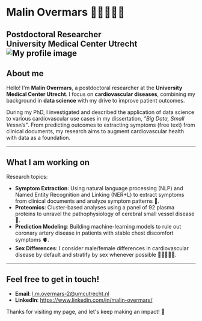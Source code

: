 # Malin Overmars 👋🏼👩🏼‍💻 
**Postdoctoral Researcher**  
**University Medical Center Utrecht**
![My profile image](assets/umc-utrecht-1.svg)
---

## About me

Hello! I'm **Malin Overmars**, a postdoctoral researcher at the **University Medical Center Utrecht**. I focus on **cardiovascular diseases**, combining my background in **data science** with my drive to improve patient outcomes.

During my PhD, I investigated and described the application of data science to various cardiovascular use cases in my dissertation, *"Big Data, Small Vessels"*. From predicting outcomes to extracting symptoms (free text) from clinical documents, my research aims to augment cardiovascular health with data as a foundation.

---

## What I am working on

Research topics:

- **Symptom Extraction**: Using natural language processing (NLP) and Named Entity Recognition and Linking (NER+L) to extract symptoms from clinical documents and analyze symptom patterns 📑.
- **Proteomics**: Cluster-based analyses using a panel of 92 plasma proteins to unravel the pathophysiology of cerebral small vessel disease 🧠. 
- **Prediction Modeling**: Building machine-learning models to rule out coronary artery disease in patients with stable chest discomfort symptoms 🫀.  
- **Sex Differences**: I consider male/female differences in cardiovascular disease by default and stratify by sex whenever possible 👩🏻‍🤝‍👨🏿.

---

## Feel free to get in touch!
- **Email**: l.m.overmars-2@umcutrecht.nl
- **LinkedIn**: https://www.linkedin.com/in/malin-overmars/

Thanks for visiting my page, and let's keep making an impact! 🌟
